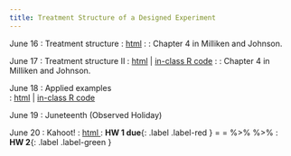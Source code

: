 ```yaml
---
title: Treatment Structure of a Designed Experiment
---
```


June 16
: Treatment structure
  : [html](https://stat720.github.io/summer2025/notes/the-treatment-structure.html)
: [](#)
  : Chapter 4 in Milliken and Johnson. 

June 17
: Treatment structure II
  : [html](https://stat720.github.io/summer2025/notes/what-you-ask-of-a-designed-experiment.html) | [in-class R code](../scripts/06172025_trt_inclass.Rmd) 
: [](#)
  : Chapter 4 in Milliken and Johnson. 

June 18
: Applied examples  
  : [html](https://stat720.github.io/summer2025/notes/applied-examples.html) | [in-class R code](../scripts/06182025_trt_inclass.Rmd)

June 19
: Juneteenth (Observed Holiday)  

June 20
: Kahoot!
  : [html ](https://stat720.github.io/summer2025/notes/review.html)
  : **HW 1 due**{: .label .label-red }
 = = %>% %>%   : **HW 2**{: .label .label-green }
  